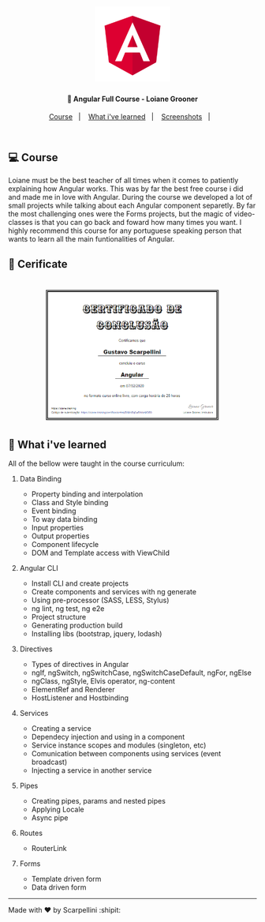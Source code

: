 <h1 align="center">
    <img src='angular.svg' width='30%'>
</h1>

<h4 align="center">
  🚀 Angular Full Course - Loiane Grooner
</h4>

<p align="center">
  <a href="#-course">Course</a>&nbsp;&nbsp;&nbsp;|&nbsp;&nbsp;&nbsp;
  <a href="#rocket-learned">What i've learned</a>&nbsp;&nbsp;&nbsp;|&nbsp;&nbsp;&nbsp;
  <a href="#-screenshots">Screenshots</a>&nbsp;&nbsp;&nbsp;|&nbsp;&nbsp;&nbsp;
</p>

<br>

## 💻 Course

Loiane must be the best teacher of all times when it comes to patiently explaining how Angular works. This was by far the best free course i did and made me in love with Angular. During the course we developed a lot of small projects while talking about each Angular component separetly. By far the most challenging ones were the Forms projects, but the magic of video-classes is that you can go back and foward how many times you want. I highly recommend this course for any portuguese speaking person that wants to learn all the main funtionalities of Angular.

## 🔖 Cerificate

<h1 align="center">
    <img src='certificate.PNG' width='70%' height='60%'>
</h1>

## :rocket: What i've learned


All of the bellow were taught in the course curriculum:

1. Data Binding
    * Property binding and interpolation
    * Class and Style binding
    * Event binding
    * To way data binding
    * Input properties
    * Output properties
    * Component lifecycle
    * DOM and Template access with ViewChild 

2. Angular CLI
    * Install CLI and create projects
    * Create components and services with ng generate
    * Using pre-processor (SASS, LESS, Stylus)
    * ng lint, ng test, ng e2e
    * Project structure
    * Generating production build
    * Installing libs (bootstrap, jquery, lodash)

3. Directives
    * Types of directives in Angular
    * ngIf, ngSwitch, ngSwitchCase, ngSwitchCaseDefault, ngFor, ngElse
    * ngClass, ngStyle, Elvis operator, ng-content
    * ElementRef and Renderer
    * HostListener and Hostbinding

4. Services
    * Creating a service
    * Dependecy injection and using in a component
    * Service instance scopes and modules (singleton, etc)
    * Comunication between components using services (event broadcast)
    * Injecting a service in another service

5. Pipes
    * Creating pipes, params and nested pipes
    * Applying Locale
    * Async pipe

6. Routes
    * RouterLink

7. Forms
    * Template driven form
    * Data driven form
---

Made with ♥ by Scarpellini :shipit: 
